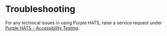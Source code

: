# Troubleshooting


For any technical issues in using Purple HATS, raise a service request under [Purple HATS - Accessibility Testing](https://jira.ship.gov.sg/servicedesk/customer/portal/11/create/212).

